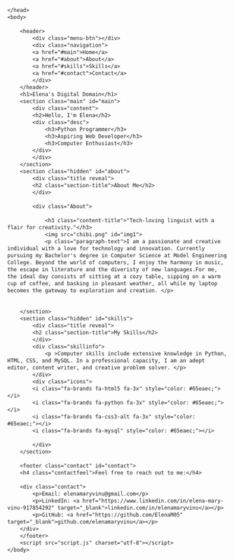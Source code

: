 <!DOCTYPE html>
<html lang="en">
    <head>
    <meta charset="UTF-8">
    <meta name="viewpoint" content="width=device-width, initial-scale=1.0">
        <title>Elena Mary Vinu - Bio</title>
        <link rel="stylesheet" href="style.css">
        <script src="https://kit.fontawesome.com/1104cac530.js" crossorigin="anonymous"></script>

    </head>
    <body>
        
        <header>
            <div class="menu-btn"></div>
            <div class="navigation">
            <a href="#main">Home</a>
            <a href="#about">About</a>
            <a href="#skills">Skills</a>
            <a href="#contact">Contact</a>
            </div>
        </header>
        <h1>Elena's Digital Domain</h1>
        <section class="main" id="main">
            <div class="content">
            <h2>Hello, I'm Elena</h2>
            <div class="desc">
                <h3>Python Programmer</h3>
                <h3>Aspiring Web Developer</h3>
                <h3>Computer Enthusiast</h3>
            </div>
            </div>
        </section>
        <section class="hidden" id="about">
            <div class="title reveal">
            <h2 class="section-title">About Me</h2>
            </div>
           
            <div class="About">
                
                <h3 class="content-title">"Tech-loving linguist with a flair for creativity."</h3>
                <img src="chibi.png" id="img1">
                <p class="paragraph-text">I am a passionate and creative individual with a love for technology and innovation. Currently pursuing my Bachelor's degree in Computer Science at Model Engineering College. Beyond the world of computers, I enjoy the harmony in music, the escape in literature and the diveristy of new languages.For me, the ideal day consists of sitting at a cozy table, sipping on a warm cup of coffee, and basking in pleasant weather, all while my laptop becomes the gateway to exploration and creation. </p>
                
            
        </section>
        <section class="hidden" id="skills">
            <div class="title reveal">
            <h2 class="section-title">My Skills</h2>
            </div>
            <div class="skillinfo">
                <p >Computer skills include extensive knowledge in Python, HTML, CSS, and MySQL. In a professional capacity, I am an adept editor, content writer, and creative problem solver. </p>
            </div>
            <div class="icons">
            <i class="fa-brands fa-html5 fa-3x" style="color: #65eaec;"></i>
            <i class="fa-brands fa-python fa-3x" style="color: #65eaec;"></i>
            <i class="fa-brands fa-css3-alt fa-3x" style="color: #65eaec;"></i>
            <i class="fa-brands fa-mysql" style="color: #65eaec;"></i>

            </div>
        </section>

        <footer class="contact" id="contact">
        <h4 class="contactfeel">Feel free to reach out to me:</h4>
        
        <div class="contact">
            <p>Email: elenamaryvinu@gmail.com</p>
            <p>LinkedIn: <a href="https://www.linkedin.com/in/elena-mary-vinu-917854292" target="_blank">linkedin.com/in/elenamaryvinu</a></p>
            <p>GitHub: <a href="https://github.com/ElenaM05" target="_blank">github.com/elenamaryvinu</a></p>
        </div>
        </footer>
        <script src="script.js" charset="utf-8"></script>
    </body>
</html>
